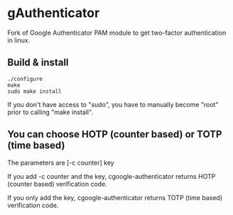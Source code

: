 # gAuthenticator

Fork of Google Authenticator PAM module to get two-factor authentication in linux.

## Build & install
```shell
./configure
make
sudo make install
```

If you don't have access to "sudo", you have to manually become "root" prior
to calling "make install".

## You can choose HOTP (counter based) or TOTP (time based)

The parameters are [-c counter] key

If you add -c counter and the key, cgoogle-authenticator returns HOTP (counter based) verification code.

If you only add the key, cgoogle-authenticator returns TOTP (time based) verification code.
